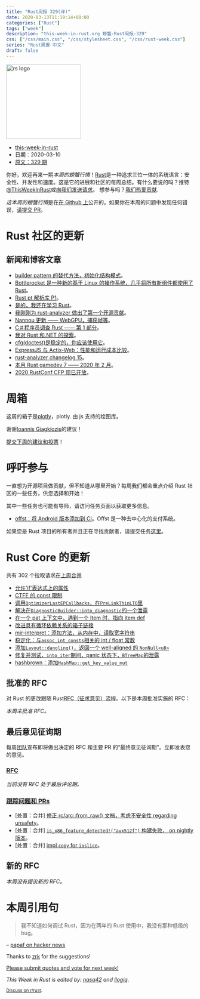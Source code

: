 ```yaml
---
title: "Rust周报 329(译)"
date: 2020-03-13T11:19:14+08:00
categories: ["Rust"]
tags: ["week"]
description: "this-week-in-rust.org 螃蟹-Rust周报-329"
css: ["/css/main.css", "/css/stylesheet.css", "/css/rust-week.css"]
series: "Rust周报-中文"
draft: false
---
```


<img src="https://www.rust-lang.org/static/images/rust-logo-blk.svg" alt="rs logo" class="medium-zoom-image" style="
    width: 200px;
    background: white;
">

- [this-week-in-rust](https://this-week-in-rust.org)
- 日期：2020-03-10
- [原文：329 期](https://this-week-in-rust.org/blog/2020/03/10/this-week-in-rust-329/)

你好，欢迎再来一期*本周的螃蟹行情*！[Rust](http://rust-lang.org)是一种追求三位一体的系统语言：安全性、并发性和速度。这是它的进展和社区的每周总结。有什么要说的吗？推特[@ThisWeekInRust](https://twitter.com/ThisWeekInRust)或[向我们发送请求](https://github.com/cmr/this-week-in-rust)。 想参与吗？[我们热爱贡献](https://github.com/rust-lang/rust/blob/master/CONTRIBUTING.md).

*这本周的螃蟹行情*是在[在 Github 上](https://github.com/cmr/this-week-in-rust)公开的。如果你在本周的问题中发现任何错误，[请提交 PR](https://github.com/cmr/this-week-in-rust/pulls)。

# Rust 社区的更新

## 新闻和博客文章

- [builder pattern 的替代方法，初始化结构模式](https://xaeroxe.github.io/init-struct-pattern/)。
- [Bottlerocket 是一种新的基于 Linux 的操作系统，几乎将所有新组件都使用了 Rust](https://aws.amazon.com/blogs/aws/bottlerocket-open-source-os-for-container-hosting/)。
- [Rust pt 解析库 P1](https://blog.frondeus.pl/parser-1/)。
- [是的，我还在学习 Rust](https://llogiq.github.io/2020/03/07/learning.html)。
- [我刚刚为 rust-analyzer 做出了第一个开源贡献](https://avishay.dev/2020/03/04/oss-contribution/)。
- [Nannou 更新 —— WebGPU，捕获帧等](https://nannou.cc/posts/nannou_v0.13)。
- [C＃程序员调查 Rust —— 第 1 部分](https://treit.github.io/programming,/rust,/c%23/2020/03/06/StartingRust.html)。
- [我对 Rust 和.NET 的探索](https://ericsink.com/entries/dotnet_rust.html)。
- [cfg(doctest)是稳定的，你应该使用它](https://blog.guillaume-gomez.fr/articles/2020-03-07+cfg%28doctest%29+is+stable+and+you+should+use+it)。
- [ExpressJS 与 Actix-Web：性能和运行成本比较](https://medium.com/@maxsparr0w/performance-of-node-js-compared-to-actix-web-37f20810fb1a)。
- [rust-analyzer changelog 15](https://rust-analyzer.github.io/thisweek/2020/03/09/changelog-15.html)。
- [本月 Rust gamedev 7 —— 2020 年 2 月](https://rust-gamedev.github.io/posts/newsletter-007/)。
- [2020 RustConf CFP 现已开放](https://blog.rust-lang.org/2020/03/10/rustconf-cfp.html)。

# 周箱

这周的箱子是[plotly](https://github.com/igiagkiozis/plotly)，plotly. 由 js 支持的绘图库。

谢谢[Ioannis Giagkiozis](https://users.rust-lang.org/t/crate-of-the-week/2704/736)的建议！

[提交下周的建议和投票][submit_crate]！

[submit_crate]: https://users.rust-lang.org/t/crate-of-the-week/2704

# 呼吁参与

一直想为开源项目做贡献，但不知道从哪里开始？每周我们都会重点介绍 Rust 社区的一些任务，供您选择和开始！

其中一些任务也可能有导师，请访问任务页面以获取更多信息。

- [offst：将 Android 版本添加到 CI](https://github.com/freedomlayer/offst/issues/271)。Offst 是一种去中心化的支付系统。

如果您是 Rust 项目的所有者并且正在寻找贡献者，请提交任务[这里][guidelines]。

[guidelines]: https://users.rust-lang.org/t/twir-call-for-participation/4821

# Rust Core 的更新

共有 302 个拉取请求[在上周合并][merged]

[merged]: https://github.com/search?q=is%3Apr+org%3Arust-lang+is%3Amerged+merged%3A2020-03-02..2020-03-09

- [允许'if'表达式上的属性](https://github.com/rust-lang/rust/pull/69201)
- [CTFE 的 const 限制](https://github.com/rust-lang/rust/pull/67260)
- [调用`OptimizerLastEPCallbacks`，在`PreLinkThinLTO`里](https://github.com/rust-lang/rust/pull/69665)
- [解决在`DiagnosticBuilder::into_diagnostic`的一个泄露](https://github.com/rust-lang/rust/pull/69628)
- [在一个 pat 上下文中，遇到一个 Item 时，指向 item def](https://github.com/rust-lang/rust/pull/67741)
- [改进具有循环依赖关系的箱子链接](https://github.com/rust-lang/rust/pull/69371)
- [mir-interpret：添加方法，从内存中，读取宽字符串](https://github.com/rust-lang/rust/pull/69326)
- [稳定化：与`assoc_int_consts`相关的 int / float 常数](https://github.com/rust-lang/rust/pull/68952)
- [添加`Layout::dangling()`，返回一个 well-aligned 的 `NonNull<u8>`](https://github.com/rust-lang/rust/pull/69794)
- [修复并测试，`into_iter`期间，panic 状态下，`BTreeMap`的泄露](https://github.com/rust-lang/rust/pull/69776)
- [hashbrown：添加`HashMap::get_key_value_mut`](https://github.com/rust-lang/hashbrown/pull/145)

## 批准的 RFC

对 Rust 的更改跟随 Rust[RFC（征求意见）流程](https://github.com/rust-lang/rfcs#rust-rfcs)。以下是本周批准实施的 RFC：

_本周未批准 RFC。_

## 最后意见征询期

每周[团队](https://www.rust-lang.org/team.html)宣布即将做出决定的 RFC 和主要 PR 的“最终意见征询期”。立即发表您的意见。

### [RFC](https://github.com/rust-lang/rfcs/labels/final-comment-period)

_当前没有 RFC 处于最后评论期。_

### [跟踪问题和 PRs](https://github.com/rust-lang/rust/labels/final-comment-period)

- \[处置：合并] [修正 rc/arc::from_raw() 文档，考虑不安全性 regarding unsafety](https://github.com/rust-lang/rust/pull/68099)。
- \[处置：合并] [`is_x86_feature_detected!("avx512f")` 构建失败， on nightly 版本](https://github.com/rust-lang/rust/issues/68905)。
- \[处置：合并] [impl `copy` for `ioslice`](https://github.com/rust-lang/rust/pull/69403)。

## 新的 RFC

_本周没有提议新的 RFC。_

# 本周引用句

> 我不知道如何调试 Rust，因为在两年的 Rust 使用中，我没有那种低级的 bug。

– [papaf on hacker news](https://news.ycombinator.com/item?id=22514233)

Thanks to [zrk](https://users.rust-lang.org/t/twir-quote-of-the-week/328/826) for the suggestions!

[Please submit quotes and vote for next week!](https://users.rust-lang.org/t/twir-quote-of-the-week/328)

_This Week in Rust is edited by: [nasa42](https://github.com/nasa42) and [llogiq](https://github.com/llogiq)._

<small>[Discuss on r/rust](https://www.reddit.com/r/rust/comments/fhcuec/this_week_in_rust_329/).</small>
